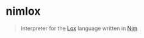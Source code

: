 nimlox
====
> Interpreter for the [Lox](https://github.com/munificent/craftinginterpreters) language written in [Nim](https://nim-lang.org/)
